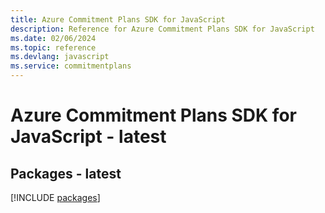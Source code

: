 ```yaml
---
title: Azure Commitment Plans SDK for JavaScript
description: Reference for Azure Commitment Plans SDK for JavaScript
ms.date: 02/06/2024
ms.topic: reference
ms.devlang: javascript
ms.service: commitmentplans
---
```

# Azure Commitment Plans SDK for JavaScript - latest
## Packages - latest
[!INCLUDE [packages](commitment-plans-index.md)]